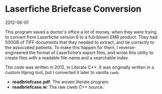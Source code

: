 Laserfiche Briefcase Conversion
===============================

2012-06-01

This program saved a doctor's office a lot of money, when they
were trying to convert from Laserfiche version 6 to a full-blown EMR 
product. They had 500GB of TIFF documents that they needed to extract, 
and tie correctly to the associated patients.  To make this happen for 
them, I reverse-engineered the format of Laserfiche's export files, 
and wrote this utility to create files with a readable file-name and a 
searchable index.

The code was written in 2012, in Literate C++.  It was originally
written in a custom litprog tool, but I converted it later to 
vanilla `cweb`.

  * **readbriefcase.pdf**: The woven literate program.
  * **readbriefcase.w**: The raw cweb C++ source.

